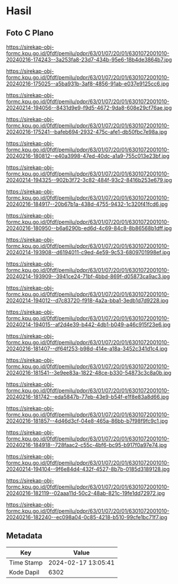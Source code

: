 # Hasil

## Foto C Plano

https://sirekap-obj-formc.kpu.go.id/0fdf/pemilu/pdpr/63/01/07/20/01/6301072001010-20240216-174243--3a253fa8-23d7-434b-95e6-18b4de3864b7.jpg

https://sirekap-obj-formc.kpu.go.id/0fdf/pemilu/pdpr/63/01/07/20/01/6301072001010-20240216-175025--a5ba931b-3af8-4856-91ab-e037e9125cc6.jpg

https://sirekap-obj-formc.kpu.go.id/0fdf/pemilu/pdpr/63/01/07/20/01/6301072001010-20240214-194056--8431d9e9-f9d5-4672-9da8-608e29cf76ae.jpg

https://sirekap-obj-formc.kpu.go.id/0fdf/pemilu/pdpr/63/01/07/20/01/6301072001010-20240216-175241--bafeb694-2932-475c-afe1-db50fbc7e98a.jpg

https://sirekap-obj-formc.kpu.go.id/0fdf/pemilu/pdpr/63/01/07/20/01/6301072001010-20240216-180812--e40a3998-47ed-40dc-a1a9-755c013e23bf.jpg

https://sirekap-obj-formc.kpu.go.id/0fdf/pemilu/pdpr/63/01/07/20/01/6301072001010-20240214-194325--902b3f72-3c82-484f-93c2-8416b253e679.jpg

https://sirekap-obj-formc.kpu.go.id/0fdf/pemilu/pdpr/63/01/07/20/01/6301072001010-20240216-184917--20b67b1a-438d-4755-9432-1c320f41fcd6.jpg

https://sirekap-obj-formc.kpu.go.id/0fdf/pemilu/pdpr/63/01/07/20/01/6301072001010-20240216-180950--b6a6290b-ed6d-4c69-84c8-8b86568b1dff.jpg

https://sirekap-obj-formc.kpu.go.id/0fdf/pemilu/pdpr/63/01/07/20/01/6301072001010-20240214-193908--d6194011-c9ed-4e59-9c53-6809701998ef.jpg

https://sirekap-obj-formc.kpu.go.id/0fdf/pemilu/pdpr/63/01/07/20/01/6301072001010-20240214-193909--3941ce24-71bf-4bbd-869f-d05873ca9ac3.jpg

https://sirekap-obj-formc.kpu.go.id/0fdf/pemilu/pdpr/63/01/07/20/01/6301072001010-20240214-194012--d7c83720-f918-4a2a-bba1-3edb1d7d9228.jpg

https://sirekap-obj-formc.kpu.go.id/0fdf/pemilu/pdpr/63/01/07/20/01/6301072001010-20240214-194015--af2d4e39-b442-4db1-b049-a46c915f23e6.jpg

https://sirekap-obj-formc.kpu.go.id/0fdf/pemilu/pdpr/63/01/07/20/01/6301072001010-20240216-181407--df64f253-b98d-414e-a18a-3452c341d1c4.jpg

https://sirekap-obj-formc.kpu.go.id/0fdf/pemilu/pdpr/63/01/07/20/01/6301072001010-20240216-181541--3e9ee83a-1822-48ce-b330-54873c3c8a0b.jpg

https://sirekap-obj-formc.kpu.go.id/0fdf/pemilu/pdpr/63/01/07/20/01/6301072001010-20240216-181742--eda5847b-77eb-43e9-b54f-e1f8e83a8d66.jpg

https://sirekap-obj-formc.kpu.go.id/0fdf/pemilu/pdpr/63/01/07/20/01/6301072001010-20240216-181857--4d46d3cf-04e8-465a-86bb-b7f98f9fc9c1.jpg

https://sirekap-obj-formc.kpu.go.id/0fdf/pemilu/pdpr/63/01/07/20/01/6301072001010-20240216-184918--728faac2-c55c-4bf6-bc95-b917f0a97e74.jpg

https://sirekap-obj-formc.kpu.go.id/0fdf/pemilu/pdpr/63/01/07/20/01/6301072001010-20240214-194104--9f6e84d4-432f-4527-8b7b-0185d3189128.jpg

https://sirekap-obj-formc.kpu.go.id/0fdf/pemilu/pdpr/63/01/07/20/01/6301072001010-20240216-182119--02aaa11d-50c2-48ab-821c-19fe1dd72972.jpg

https://sirekap-obj-formc.kpu.go.id/0fdf/pemilu/pdpr/63/01/07/20/01/6301072001010-20240216-182240--ec098a04-0c85-4218-b510-99cfe1bc71f7.jpg


## Metadata

| Key        | Value               |
| ---------- | ------------------- |
| Time Stamp | 2024-02-17 13:05:41 |
| Kode Dapil | 6302                |




